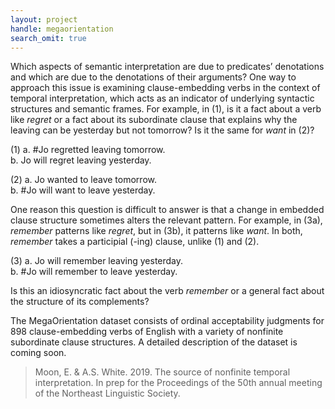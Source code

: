 ```yaml
---
layout: project
handle: megaorientation
search_omit: true
---
```


Which aspects of semantic interpretation are due to predicates’ denotations and
which are due to the denotations of their arguments? One way to approach this
issue is examining clause-embedding verbs in the context of temporal
interpretation, which acts as an indicator of underlying syntactic
structures and semantic frames. For example, in (1), is it a fact about a verb
like *regret* or a fact about its subordinate clause that explains why the
leaving can be yesterday but not tomorrow? Is it the same for *want* in (2)?

(1) a. #Jo regretted leaving tomorrow.<br/>
    b.  Jo will regret leaving yesterday.

(2) a. Jo wanted to leave tomorrow.<br/>
    b. #Jo will want to leave yesterday.

One reason this question is difficult to answer is that a change in embedded
clause structure sometimes alters the relevant pattern. For example, in (3a),
*remember* patterns like *regret*, but in (3b), it patterns like *want*. In
both, *remember* takes a participial (-ing) clause, unlike (1) and (2).

(3) a. Jo will remember leaving yesterday.<br/>
    b. #Jo will remember to leave yesterday.

Is this an idiosyncratic fact about the verb *remember* or a general fact about
the structure of its complements?

The MegaOrientation dataset consists of ordinal acceptability judgments for 898
clause-embedding verbs of English with a variety of nonfinite subordinate clause
structures. A detailed description of the dataset is coming soon.

> Moon, E. & A.S. White. 2019. The source of nonfinite temporal interpretation. In prep for the Proceedings of the 50th annual meeting of the Northeast Linguistic Society.
